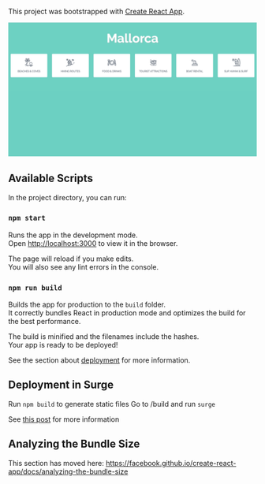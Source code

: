 This project was bootstrapped with [Create React App](https://github.com/facebook/create-react-app).


![alt tag](public/screenshot_example.png)

## Available Scripts

In the project directory, you can run:

### `npm start`

Runs the app in the development mode.<br />
Open [http://localhost:3000](http://localhost:3000) to view it in the browser.

The page will reload if you make edits.<br />
You will also see any lint errors in the console.

### `npm run build`

Builds the app for production to the `build` folder.<br />
It correctly bundles React in production mode and optimizes the build for the best performance.

The build is minified and the filenames include the hashes.<br />
Your app is ready to be deployed!

See the section about [deployment](https://facebook.github.io/create-react-app/docs/deployment) for more information.

## Deployment in Surge

Run `npm build` to generate static files
Go to /build and run `surge`

See [this post](https://daveceddia.com/deploy-create-react-app-surge/) for more information

## Analyzing the Bundle Size

This section has moved here: https://facebook.github.io/create-react-app/docs/analyzing-the-bundle-size

